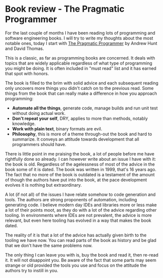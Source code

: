 <!--books,programming,reviews-->
# Book review - The Pragmatic Programmer

For the last couple of months I have been reading lots of programming and software
engineering books. I will try to write my thoughts about the most notable ones, today I start
with [The Pragmatic Programmer](http://www.amazon.com/Pragmatic-Programmer-Journeyman-Master/dp/020161622X/)
by Andrew Hunt and David Thomas.

This is a classic, as far as programming books are concerned. It deals with topics that
are widely applicable regardless of what type of programming you might be doing. It is
often included in "must read" list and it has earned that spot with honors.

The book is filled to the brim with solid advice and each subsequent reading
only uncovers more things you didn't catch on to the previous read. Some things from the book
that can really make a difference in how you approach programming:

* **Automate all the things**, generate code, manage builds and run unit test without
doing actual work.
* **Don't repeat your self**, DRY, applies to more than methods, notably knowledge.
* **Work with plain text**, binary formats are evil.
* **Philosophy**, this is more of a theme through-out the book and hard to summarize. It conveys
an attitude towards development that all programmers should have.

There is little point in me praising the book, a lot of people before me have rightfully done so
already. I can however write about an issue I have with it: the book is old. Regardless of the agelessness of
most of the advice in the book some of it is dated. The book was written in 1999, that's
16 years ago. The fact that no more of the book is outdated is a testament of the amount of though
the authors have put into the book, at the pace development evolves it is nothing but extraordinary.

A lot (if not all) of the issues I have relate somehow to code generation and tools. The authors are
strong proponents of automation, including generating code. I believe modern day IDEs and libraries
more or less make a lot of their points moot, as they do with a lot of the advice regarding other tooling.
In environments where IDEs are not prevalent, the advice is more relevant, but even here tooling has evolved
in a way that makes the book dated.

The reality of it is that a lot of the advice has actually given birth to the tooling we have now.
You can read parts of the book as history and be glad that we don't have the same problems now.

The only thing I can leave you with is, buy the book and read it, then re-read it.
It will not disappoint you. Be aware of the fact that some parts may seem strange or old
provided the tools you use and focus on the attitude the authors try to instill in you.
